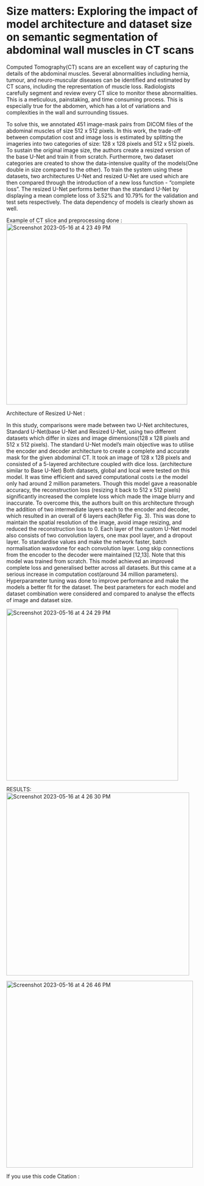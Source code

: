 # Size matters: Exploring the impact of model architecture and dataset size on semantic segmentation of abdominal wall muscles in CT scans

Computed Tomography(CT) scans are an excellent way of capturing the details of the abdominal muscles. Several abnormalities including hernia, tumour, and neuro-muscular diseases can be identified and estimated by CT scans, including the representation of muscle loss. Radiologists carefully segment and review every CT slice to monitor these abnormalities. This is a meticulous, painstaking, and time consuming process. This is especially true for the abdomen, which has a lot of variations and complexities in the wall and surrounding tissues.

To solve this, we annotated 451 image-mask pairs from DICOM files of the abdominal muscles of size 512 x 512 pixels. In this work, the trade-off between computation cost and image loss is estimated by splitting the imageries into two categories of size: 128 x 128 pixels and 512 x 512 pixels. To sustain the original image size, the authors create a resized version of the base U-Net and train it from scratch. Furthermore, two dataset categories are created to show the data-intensive quality of the models(One double in size compared to the other). To train the system using these datasets, two architectures U-Net and resized U-Net are used which are then compared through the introduction of a new loss function - “complete loss”. The resized U-Net performs better than the standard U-Net by displaying a mean complete loss of 3.52% and 10.79% for the validation and test sets respectively. The data dependency of models is clearly shown as well.


Example of CT slice and preprocessing done :
<img width="475" alt="Screenshot 2023-05-16 at 4 23 49 PM" src="https://github.com/AnveshSK/Size-matters-Exploring-the-impact-of-model-architecture-and-dataset-size-/assets/54216044/28b05536-1872-43ae-aaf4-c46bc0199c8c">

Architecture of Resized U-Net :

In this study, comparisons were made between two U-Net architectures, Standard U-Net(base U-Net and Resized U-Net, using two different datasets which differ in sizes and image dimensions(128 x 128 pixels and 512 x 512 pixels). The standard U-Net model’s main objective was to utilise the encoder and decoder architecture to create a complete and accurate mask for the given abdominal CT. It took an image of 128 x 128 pixels and consisted of a 5-layered architecture coupled with dice loss. (architecture similar to Base U-Net) Both datasets, global and local were tested on this model. It was time efficient and saved computational costs i.e the model only had around 2 million parameters. Though this model gave a reasonable accuracy, the reconstruction loss (resizing it back to 512 x 512 pixels) significantly increased the complete loss which made the image blurry and inaccurate. To overcome this, the authors built on this architecture through the addition of two intermediate layers each to the encoder and decoder, which resulted in an overall of 6 layers each(Refer Fig. 3). This was done to maintain the spatial resolution of the image, avoid image resizing, and reduced the reconstruction loss to 0. Each layer of the custom U-Net model also consists of two convolution layers, one max pool layer, and a dropout layer. To standardise values and make the network faster, batch normalisation wasvdone for each convolution layer. Long skip connections from the encoder to the
decoder were maintained [12,13]. Note that this model was trained from scratch. This model achieved an improved complete loss and generalised better across all datasets. But this came at a serious increase in computation cost(around 34 million parameters). Hyperparameter tuning was done to improve performance
and make the models a better fit for the dataset. The best parameters for each model and dataset combination were considered and compared to analyse the effects of image and dataset size.

<img width="451" alt="Screenshot 2023-05-16 at 4 24 29 PM" src="https://github.com/AnveshSK/Size-matters-Exploring-the-impact-of-model-architecture-and-dataset-size-/assets/54216044/059fabb4-53d5-407a-8df4-1c694b7824f2">

RESULTS:
<img width="480" alt="Screenshot 2023-05-16 at 4 26 30 PM" src="https://github.com/AnveshSK/Size-matters-Exploring-the-impact-of-model-architecture-and-dataset-size-/assets/54216044/07c6f4f6-5c7b-4408-b06b-49f04c5aa797">

<img width="490" alt="Screenshot 2023-05-16 at 4 26 46 PM" src="https://github.com/AnveshSK/Size-matters-Exploring-the-impact-of-model-architecture-and-dataset-size-/assets/54216044/dfd066ab-a871-46d8-8eeb-679a456ce94f">




If you use this code 
Citation :


